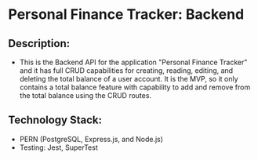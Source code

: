 # Personal Finance Tracker: Backend
## Description:
- This is the Backend API for the application "Personal Finance Tracker" and it has full CRUD capabilities for creating, reading, editing, and deleting the total balance of a user account. It is the MVP, so it only contains a total balance feature with capability to add and remove from the total balance using the CRUD routes.
## Technology Stack:
- PERN (PostgreSQL, Express.js, and Node.js)
- Testing: Jest, SuperTest 